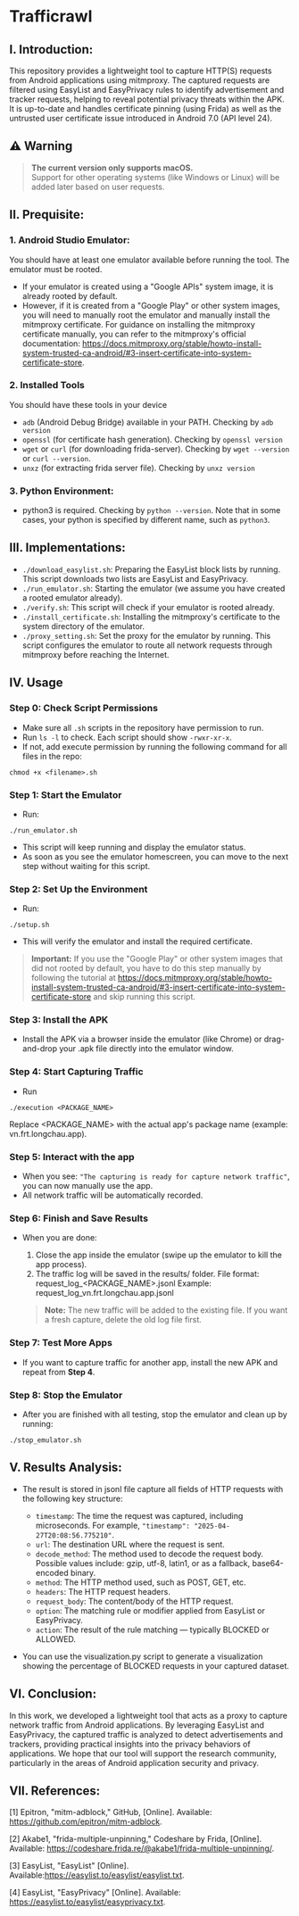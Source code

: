 # Trafficrawl

## I. Introduction:
This repository provides a lightweight tool to capture HTTP(S) requests from Android applications using mitmproxy. The captured requests are filtered using EasyList and EasyPrivacy rules to identify advertisement and tracker requests, helping to reveal potential privacy threats within the APK. It is up-to-date and handles certificate pinning (using Frida) as well as the untrusted user certificate issue introduced in Android 7.0 (API level 24).

## ⚠️ Warning

> **The current version only supports macOS.**  
> Support for other operating systems (like Windows or Linux) will be added later based on user requests.


## II. Prequisite:
### 1. Android Studio Emulator:

You should have at least one emulator available before running the tool. The emulator must be rooted. 
- If your emulator is created using a "Google APIs" system image, it is already rooted by default. 
- However, if it is created from a "Google Play" or other system images, you will need to manually root the emulator and manually install the mitmproxy certificate. For guidance on installing the mitmproxy certificate manually, you can refer to the mitmproxy's official documentation: https://docs.mitmproxy.org/stable/howto-install-system-trusted-ca-android/#3-insert-certificate-into-system-certificate-store.

### 2. Installed Tools
You should have these tools in your device
- `adb` (Android Debug Bridge) available in your PATH. Checking by `adb version`
- `openssl` (for certificate hash generation). Checking by `openssl version`
- `wget` or `curl` (for downloading frida-server). Checking by `wget --version` or `curl --version`.
- `unxz` (for extracting frida server file). Checking by `unxz version`

### 3. Python Environment:
- python3 is required. Checking by `python --version`. Note that in some cases, your python is specified by different name, such as `python3`.

## III. Implementations:
- `./download_easylist.sh`: Preparing the EasyList block lists by running. This script downloads two lists are EasyList and EasyPrivacy.
- `./run_emulator.sh`: Starting the emulator (we assume you have created a rooted emulator already). 
- `./verify.sh`: This script will check if your emulator is rooted already.
- `./install_certificate.sh`: Installing the mitmproxy's certificate to the system directory of the emulator. 
- `./proxy_setting.sh`: Set the proxy for the emulator by running. This script configures the emulator to route all network requests through mitmproxy before reaching the Internet.

## IV. Usage
### Step 0: Check Script Permissions
- Make sure all `.sh` scripts in the repository have permission to run.
- Run `ls -l` to check. Each script should show `-rwxr-xr-x`.
- If not, add execute permission by running the following command for all files in the repo:
```
chmod +x <filename>.sh
```

### Step 1: Start the Emulator
- Run:
```
./run_emulator.sh
```
- This script will keep running and display the emulator status.
- As soon as you see the emulator homescreen, you can move to the next step without waiting for this script.

### Step 2: Set Up the Environment
- Run:
```
./setup.sh
```
- This will verify the emulator and install the required certificate.

>**Important:** If you use the "Google Play" or other system images that did not rooted by default, you have to do this step manually by following the tutorial at https://docs.mitmproxy.org/stable/howto-install-system-trusted-ca-android/#3-insert-certificate-into-system-certificate-store and skip running this script.

### Step 3: Install the APK
- Install the APK via a browser inside the emulator (like Chrome) or drag-and-drop your .apk file directly into the emulator window.

### Step 4: Start Capturing Traffic
- Run
```
./execution <PACKAGE_NAME>
```
Replace <PACKAGE_NAME> with the actual app's package name (example: vn.frt.longchau.app).

### Step 5: Interact with the app
- When you see: `"The capturing is ready for capture network traffic"`, you can now manually use the app.
- All network traffic will be automatically recorded.

### Step 6: Finish and Save Results
- When you are done:

    1. Close the app inside the emulator (swipe up the emulator to kill the app process).
    2. The traffic log will be saved in the results/ folder.
    File format: request_log_<PACKAGE_NAME>.jsonl
    Example: request_log_vn.frt.longchau.app.jsonl
    > **Note:**
    The new traffic will be added to the existing file.
    If you want a fresh capture, delete the old log file first.

### Step 7: Test More Apps
- If you want to capture traffic for another app, install the new APK and repeat from **Step 4**.

### Step 8: Stop the Emulator
- After you are finished with all testing, stop the emulator and clean up by running:
```
./stop_emulator.sh
```

## V. Results Analysis:
- The result is stored in jsonl file capture all fields of HTTP requests with the following key structure:
    - `timestamp`: The time the request was captured, including microseconds. For example, `"timestamp": "2025-04-27T20:08:56.775210"`.
    - `url`: The destination URL where the request is sent.
    - `decode_method`: The method used to decode the request body. Possible values include: gzip, utf-8, latin1, or as a fallback, base64-encoded binary.
    - `method`: The HTTP method used, such as POST, GET, etc.
    - `headers`: The HTTP request headers.
    - `request_body`: The content/body of the HTTP request.
    - `option`: The matching rule or modifier applied from EasyList or EasyPrivacy.
    - `action`: The result of the rule matching — typically BLOCKED or ALLOWED.

- You can use the visualization.py script to generate a visualization showing the percentage of BLOCKED requests in your captured dataset.

## VI. Conclusion:
In this work, we developed a lightweight tool that acts as a proxy to capture network traffic from Android applications. By leveraging EasyList and EasyPrivacy, the captured traffic is analyzed to detect advertisements and trackers, providing practical insights into the privacy behaviors of applications. We hope that our tool will support the research community, particularly in the areas of Android application security and privacy.

## VII. References:
[1] Epitron, "mitm-adblock," GitHub, [Online]. Available: https://github.com/epitron/mitm-adblock.

[2] Akabe1, "frida-multiple-unpinning," Codeshare by Frida, [Online]. Available: https://codeshare.frida.re/@akabe1/frida-multiple-unpinning/.

[3] EasyList, "EasyList" [Online]. Available:https://easylist.to/easylist/easylist.txt. 

[4] EasyList, "EasyPrivacy" [Online]. Available: https://easylist.to/easylist/easyprivacy.txt.
